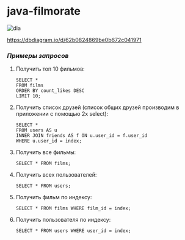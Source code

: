 # java-filmorate
![dia](https://dbdiagram.io/d/62b0824869be0b672c041971)

https://dbdiagram.io/d/62b0824869be0b672c041971

 ### *Примеры запросов*

1. Получить топ 10 фильмов:
    ```
    SELECT *
    FROM films
    ORDER BY count_likes DESC
    LIMIT 10;
   ``` 
2. Получить список друзей (список общих друзей производим в приложении с помощью 2х select):
    ```
   SELECT *
   FROM users AS u
   INNER JOIN friends AS f ON u.user_id = f.user_id
   WHERE u.user_id = index;
   ```
3. Получить все фильмы:
    ```
    SELECT * FROM films;
    ```
4. Получить всех пользователей:
    ```
    SELECT * FROM users;
    ```
5. Получить фильм по индексу:
    ```
    SELECT * FROM films WHERE film_id = index;
    ```
6. Получить пользователя по индексу:
    ```
    SELECT * FROM users WHERE user_id = index;
    ```